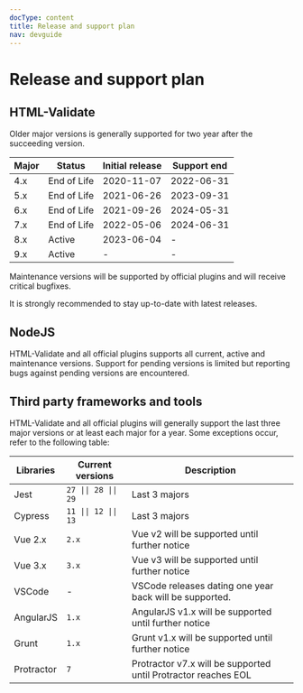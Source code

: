 ```yaml
---
docType: content
title: Release and support plan
nav: devguide
---
```


# Release and support plan

## HTML-Validate

Older major versions is generally supported for two year after the succeeding version.

<table class="table release-table">
  <thead>
    <tr>
      <th scope="col">Major</th>
      <th scope="col">Status</th>
      <th scope="col">Initial release</th>
      <th scope="col">Support end</th>
    </tr>
  </thead>
  <tbody>
    <tr class="release-eol">
      <td>4.x</td>
      <td>End of Life</td>
      <td>2020-11-07</td>
      <td>2022-06-31</td>
    </tr>
    <tr class="release-eol">
      <td>5.x</td>
      <td>End of Life</td>
      <td>2021-06-26</td>
      <td>2023-09-31</td>
    </tr>
    <tr class="release-eol">
      <td>6.x</td>
      <td>End of Life</td>
      <td>2021-09-26</td>
      <td>2024-05-31</td>
    </tr>
    <tr class="release-eol">
      <td>7.x</td>
      <td>End of Life</td>
      <td>2022-05-06</td>
      <td>2024-06-31</td>
    </tr>
    <tr class="release-active">
      <td>8.x</td>
      <td>Active</td>
      <td>2023-06-04</td>
      <td>-</td>
    </tr>
    <tr class="release-active">
      <td>9.x</td>
      <td>Active</td>
      <td>-</td>
      <td>-</td>
    </tr>
  </tbody>
</table>

Maintenance versions will be supported by official plugins and will receive critical bugfixes.

It is strongly recommended to stay up-to-date with latest releases.

## NodeJS

HTML-Validate and all official plugins supports all current, active and maintenance versions.
Support for pending versions is limited but reporting bugs against pending versions are encountered.

## Third party frameworks and tools

HTML-Validate and all official plugins will generally support the last three major versions or at least each major for a year.
Some exceptions occur, refer to the following table:

<table class="table table-striped">
  <thead>
    <tr>
      <th scope="col">Libraries</th>
      <th scope="col">Current versions</th>
      <th scope="col">Description</th>
    </tr>
  </thead>
  <tbody>
    <tr>
      <td>Jest</td>
      <td><code>27 || 28 || 29</code></td>
      <td>Last 3 majors</td>
    </tr>
    <tr>
      <td>Cypress</td>
      <td><code>11 || 12 || 13</code></td>
      <td>Last 3 majors</td>
    </tr>
    <tr>
      <td>Vue 2.x</td>
      <td><code>2.x</code></td>
      <td>Vue v2 will be supported until further notice</td>
    </tr>
    <tr>
      <td>Vue 3.x</td>
      <td><code>3.x</code></td>
      <td>Vue v3 will be supported until further notice</td>
    </tr>
    <tr>
      <td>VSCode</td>
      <td>-</td>
      <td>VSCode releases dating one year back will be supported.</td>
    </tr>
    <tr>
      <td>AngularJS</td>
      <td><code>1.x</code></td>
      <td>AngularJS v1.x will be supported until further notice</td>
    </tr>
    <tr>
      <td>Grunt</td>
      <td><code>1.x</code></td>
      <td>Grunt v1.x will be supported until further notice</td>
    </tr>
    <tr>
      <td>Protractor</td>
      <td><code>7</code></td>
      <td>Protractor v7.x will be supported until Protractor reaches EOL</td>
    </tr>
  </tbody>
</table>
